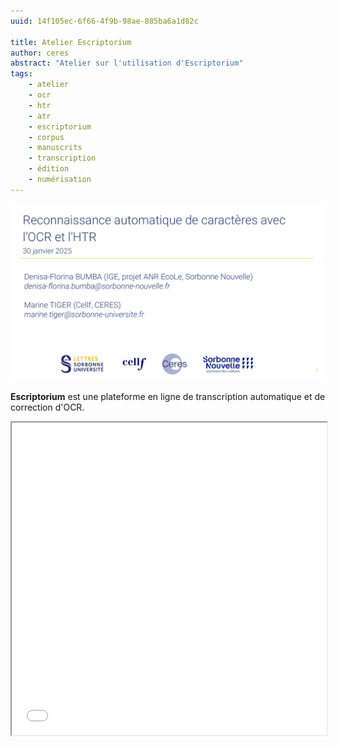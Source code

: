 ```yaml
---
uuid: 14f105ec-6f66-4f9b-98ae-885ba6a1d82c

title: Atelier Escriptorium
author: ceres
abstract: "Atelier sur l'utilisation d'Escriptorium"
tags:
    - atelier
    - ocr
    - htr
    - atr
    - escriptorium
    - corpus
    - manuscrits
    - transcription
    - édition
    - numérisation
---
```


![](atelier_escriptorium.png)

**Escriptorium** est une plateforme en ligne de transcription
automatique et de correction d'OCR.

<iframe src="20250130 - atelier OCR_HTR.pdf" type="application/pdf" width="100%" height="500px">
    <p>Vous pouvez <a href="20250130 - atelier OCR_HTR.pdf">télécharger le PDF</a>.</p>
</iframe>
